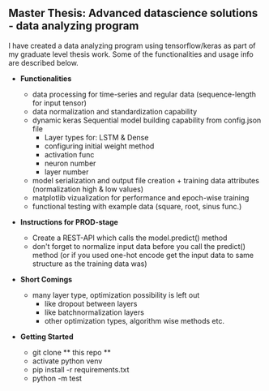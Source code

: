## Master Thesis: Advanced datascience solutions - data analyzing program

I have created a data analyzing program using tensorflow/keras as part of my graduate level thesis work.
Some of the functionalities and usage info are described below.

* **Functionalities**
  - data processing for time-series and regular data (sequence-length for input tensor)
  - data normalization and standardization capability
  - dynamic keras Sequential model building capability from config.json file
    - Layer types for: LSTM & Dense
    - configuring initial weight method
    - activation func
    - neuron number
    - layer number
  - model serialization and output file creation + training data attributes (normalization high & low values)
  - matplotlib vizualization for performance and epoch-wise training
  - functional testing with example data (square, root, sinus func.)

* **Instructions for PROD-stage**
  - Create a REST-API which calls the model.predict() method
  - don't forget to normalize input data before you call the predict() method (or if you used one-hot encode get the input data to same structure as the training data was) 

* **Short Comings**
  - many layer type, optimization possibility is left out
    - like dropout between layers
    - like batchnormalization layers
    - other optimization types, algorithm wise methods etc.

* **Getting Started**
  - git clone ** this repo **
  - activate python venv
  - pip install -r requirements.txt
  - python -m test

